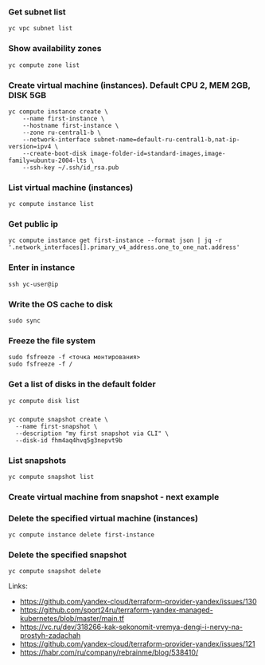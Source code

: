 ### Get subnet list
```
yc vpc subnet list
```

### Show availability zones
```
yc compute zone list
```

### Create virtual machine (instances). Default CPU 2, MEM 2GB, DISK 5GB
```
yc compute instance create \
    --name first-instance \
    --hostname first-instance \
    --zone ru-central1-b \
    --network-interface subnet-name=default-ru-central1-b,nat-ip-version=ipv4 \
    --create-boot-disk image-folder-id=standard-images,image-family=ubuntu-2004-lts \
    --ssh-key ~/.ssh/id_rsa.pub
```

### List virtual machine (instances)
```
yc compute instance list
```

### Get public ip
```
yc compute instance get first-instance --format json | jq -r '.network_interfaces[].primary_v4_address.one_to_one_nat.address'
```

### Enter in instance
```
ssh yc-user@ip
```

### Write the OS cache to disk
```
sudo sync
```

### Freeze the file system
```
sudo fsfreeze -f <точка монтирования>
sudo fsfreeze -f /
```

### Get a list of disks in the default folder
```
yc compute disk list
```

###
```
yc compute snapshot create \
  --name first-snapshot \
  --description "my first snapshot via CLI" \
  --disk-id fhm4aq4hvq5g3nepvt9b
```

### List snapshots
```
yc compute snapshot list
```

### Create virtual machine from snapshot - next example

### Delete the specified virtual machine (instances)
```
yc compute instance delete first-instance
```

### Delete the specified snapshot 
```
yc compute snapshot delete
```

Links:
 - https://github.com/yandex-cloud/terraform-provider-yandex/issues/130
 - https://github.com/sport24ru/terraform-yandex-managed-kubernetes/blob/master/main.tf
 - https://vc.ru/dev/318266-kak-sekonomit-vremya-dengi-i-nervy-na-prostyh-zadachah
 - https://github.com/yandex-cloud/terraform-provider-yandex/issues/121
 - https://habr.com/ru/company/rebrainme/blog/538410/
 


 